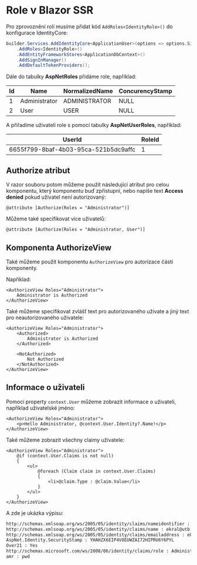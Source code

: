 # Role v Blazor SSR

Pro zprovoznění rolí musíme přidat kód ```AddRoles<IdentityRole>()``` do konfigurace IdentityCore:

```csharp
builder.Services.AddIdentityCore<ApplicationUser>(options => options.SignIn.RequireConfirmedAccount = true)
    .AddRoles<IdentityRole>()
    .AddEntityFrameworkStores<ApplicationDbContext>()
    .AddSignInManager()
    .AddDefaultTokenProviders();
```

Dále do tabulky **AspNetRoles** přidáme role, například:

| Id | Name         | NormalizedName | ConcurencyStamp |
|----|--------------|----------------|-----------------|
| 1  |Administrator | ADMINISTRATOR  | NULL            |
| 2  |User          | USER           | NULL            |


A přiřadíme uživateli role s pomocí tabulky **AspNetUserRoles**, například:

| UserId                               | RoleId | 
|--------------------------------------|--------|
| 6655f799-8baf-4b03-95ca-521b5dc9affc | 1      |

## Authorize atribut

V razor souboru potom můžeme použít následující atribut pro celou komponentu, který komponentu buď zpřístupní, nebo napíše text **Access denied** pokud uživatel není autorizovaný:

```razor
@attribute [Authorize(Roles = "Administrator")]
```
Můžeme také specifikovat více uživatelů:

 ```razor
 @attribute [Authorize(Roles = "Administrator, User")]
 ``` 

## Komponenta AuthorizeView

Také můžeme použít komponentu ```AuthorizeView``` pro autorizace části komponenty.

Například:

```razor
<AuthorizeView Roles="Administrator">
    Administrator is Authorized
</AuthorizeView>
```

Také můžeme specifikovat zvlášť text pro autorizovaného uživate a jiný text pro neautorizovaného uživatele:

```razor
<AuthorizeView Roles="Administrator">
    <Authorized>
        Administrator is Authorized
    </Authorized>

    <NotAuthorized>
        Not Authorized
    </NotAuthorized>
</AuthorizeView>
```
## Informace o uživateli

Pomocí property ```context.User``` můžeme zobrazit informace o uživateli, například uživatelské jméno:

```razor
<AuthorizeView Roles="Administrator">
    <p>Hello Administrator, @context.User.Identity?.Name!</p>
</AuthorizeView>
```

Také můžeme zobrazit všechny claimy uživatele:

```razor
<AuthorizeView Roles="Administrator">
    @if (context.User.Claims is not null)
    {
        <ul>
            @foreach (Claim claim in context.User.Claims)
            {
                <li>@claim.Type : @claim.Value</li>
            }
        </ul>
    }
</AuthorizeView>
```

A zde je ukázka výpisu:

```html
http://schemas.xmlsoap.org/ws/2005/05/identity/claims/nameidentifier : 6655f799-8baf-4b03-95ca-521b5dc9affc
http://schemas.xmlsoap.org/ws/2005/05/identity/claims/name : ekral@utb.cz
http://schemas.xmlsoap.org/ws/2005/05/identity/claims/emailaddress : ekral@utb.cz
AspNet.Identity.SecurityStamp : YHAHZX6EIP4VOEUWZAI72HIPRU6Y6PYL
Over21 : Yes
http://schemas.microsoft.com/ws/2008/06/identity/claims/role : Administrator
amr : pwd
```